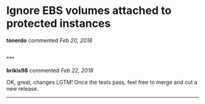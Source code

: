 # Ignore EBS volumes attached to protected instances

**tonerdo** commented *Feb 20, 2018*


<br />
***


**brikis98** commented *Feb 22, 2018*

OK, great, changes LGTM! Once the tests pass, feel free to merge and cut a new release.
***

